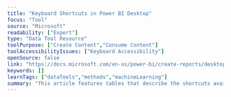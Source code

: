 ```yaml
---
title: "Keyboard Shortcuts in Power BI Desktop"
focus: "Tool"
source: "Microsoft"
readability: ["Expert"]
type: "Data Tool Resource"
toolPurpose: ["Create Content","Consume Content"]
toolAccessibilityIssues: ["Keyboard Accessibility"]
openSource: false
link: "https://docs.microsoft.com/en-us/power-bi/create-reports/desktop-accessibility-keyboard-shortcuts"
keywords: []
learnTags: ["dataTools","methods","machineLearning"]
summary: "This article features tables that describe the shortcuts available in a Power BI report. "
---
```


